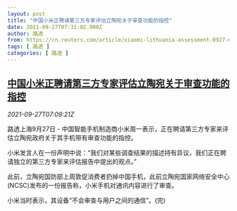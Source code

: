 ```yaml
---
layout: post
title: "中国小米正聘请第三方专家评估立陶宛关于审查功能的指控"
date: 2021-09-27T07:31:02.000Z
author: 路透
from: https://cn.reuters.com/article/xiaomi-lithuania-assessment-0927-mon-idCNKBS2GN0HZ
tags: [ 路透 ]
categories: [ 路透 ]
---
```

<!--1632727862000-->
[中国小米正聘请第三方专家评估立陶宛关于审查功能的指控](https://cn.reuters.com/article/xiaomi-lithuania-assessment-0927-mon-idCNKBS2GN0HZ)
------

<div>
<div><i>2021-09-27T07:09:21Z</i></div><p>路透上海9月27日 - 中国智能手机制造商小米周一表示，正在聘请第三方专家来评估立陶宛政府关于其手机带有审查功能的指控。</p><p>小米发言人在一份声明中说：“我们对某些调查结果的描述持有异议，我们正在聘请独立的第三方专家来评估报告中提出的观点。”</p><p>此前，立陶宛国防部上周敦促消费者扔掉中国手机，此前立陶宛国家网络安全中心(NCSC)发布的一份报告称，小米手机对通讯内容进行了审查。</p><p>小米当时表示，其设备“不会审查与用户之间的通信”。(完)</p>
</div>
